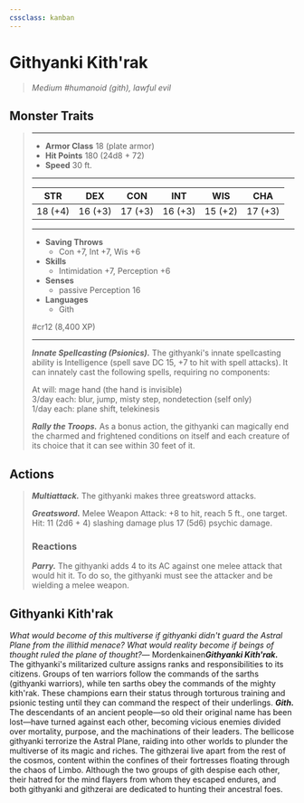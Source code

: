 ```yaml
---
cssclass: kanban
---
```


# Githyanki Kith'rak
>*Medium #humanoid (gith), lawful evil*
## Monster Traits
>___
>- **Armor Class** 18 (plate armor)
>- **Hit Points** 180 (24d8 + 72)
>- **Speed** 30 ft.
>___
>|STR|DEX|CON|INT|WIS|CHA|
>|:---:|:---:|:---:|:---:|:---:|:---:|
>|18 (+4)|16 (+3)|17 (+3)|16 (+3)|15 (+2)|17 (+3)|
>___
>- **Saving Throws**
>	 - Con +7, Int +7, Wis +6
>- **Skills**
>	 - Intimidation +7, Perception +6
>- **Senses**
>	 - passive Perception 16
>- **Languages**
>	 - Gith
>
> #cr12 (8,400 XP)
>___
>***Innate Spellcasting (Psionics).*** The githyanki's innate spellcasting ability is Intelligence (spell save DC 15, +7 to hit with spell attacks). It can innately cast the following spells, requiring no components:  
>
>At will: mage hand (the hand is invisible)  
>3/day each: blur, jump, misty step, nondetection (self only)  
>1/day each: plane shift, telekinesis  
>
>
>***Rally the Troops.*** As a bonus action, the githyanki can magically end the charmed and frightened conditions on itself and each creature of its choice that it can see within 30 feet of it.  
>
## Actions
>***Multiattack.*** The githyanki makes three greatsword attacks.  
>
>***Greatsword.*** Melee Weapon Attack: +8 to hit, reach 5 ft., one target. Hit: 11 (2d6 + 4) slashing damage plus 17 (5d6) psychic damage.  
>
>### Reactions
>***Parry.*** The githyanki adds 4 to its AC against one melee attack that would hit it. To do so, the githyanki must see the attacker and be wielding a melee weapon.
## Githyanki Kith'rak
*What would become of this multiverse if githyanki didn't guard the Astral Plane from the illithid menace? What would reality become if beings of thought ruled the plane of thought?*— Mordenkainen***Githyanki Kith'rak.*** The githyanki's militarized culture assigns ranks and responsibilities to its citizens. Groups of ten warriors follow the commands of the sarths (githyanki warriors), while ten sarths obey the commands of the mighty kith'rak. These champions earn their status through torturous training and psionic testing until they can command the respect of their underlings.
***Gith.*** The descendants of an ancient people—so old their original name has been lost—have turned against each other, becoming vicious enemies divided over mortality, purpose, and the machinations of their leaders. The bellicose githyanki terrorize the Astral Plane, raiding into other worlds to plunder the multiverse of its magic and riches. The githzerai live apart from the rest of the cosmos, content within the confines of their fortresses floating through the chaos of Limbo. Although the two groups of gith despise each other, their hatred for the mind flayers from whom they escaped endures, and both githyanki and githzerai are dedicated to hunting their ancestral foes.
